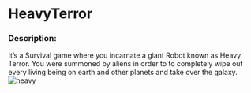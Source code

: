 # HeavyTerror

### Description:
It’s a Survival game where you incarnate a giant Robot known as Heavy Terror. You were summoned by aliens in order to to completely wipe out every living being on earth and other planets and take over the galaxy. 
![heavy](https://cloud.githubusercontent.com/assets/22856303/26384334/d44ade82-4038-11e7-837d-e77f5433a4af.png)
